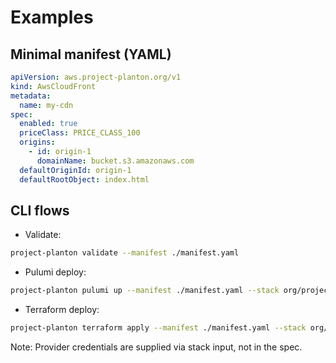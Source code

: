 # Examples

## Minimal manifest (YAML)
```yaml
apiVersion: aws.project-planton.org/v1
kind: AwsCloudFront
metadata:
  name: my-cdn
spec:
  enabled: true
  priceClass: PRICE_CLASS_100
  origins:
    - id: origin-1
      domainName: bucket.s3.amazonaws.com
  defaultOriginId: origin-1
  defaultRootObject: index.html
```

## CLI flows
- Validate:
```bash
project-planton validate --manifest ./manifest.yaml
```

- Pulumi deploy:
```bash
project-planton pulumi up --manifest ./manifest.yaml --stack org/project/stack
```

- Terraform deploy:
```bash
project-planton terraform apply --manifest ./manifest.yaml --stack org/project/stack
```

Note: Provider credentials are supplied via stack input, not in the spec.


